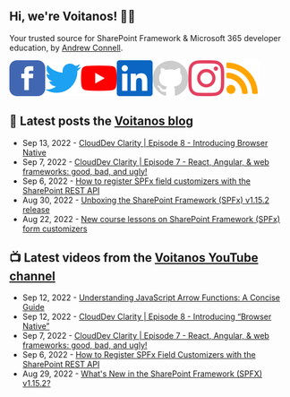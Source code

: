 ## Hi, we're Voitanos! 👋🏼

Your trusted source for SharePoint Framework & Microsoft 365 developer education, by [Andrew Connell](https://www.voitanos.io/pages/about-andrew).

[![](https://raw.githubusercontent.com/Voitanos/.github/main/images/facebook.svg)](https://www.facebook.com/voitanos)[![](https://raw.githubusercontent.com/Voitanos/.github/main/images/twitter.svg)](https://twitter.com/voitanos)[![](https://raw.githubusercontent.com/Voitanos/.github/main/images/youtube.svg)](https://www.youtube.com/channel/UCXeym1FGW2uTlNjYqTCVo0g)[![](https://raw.githubusercontent.com/Voitanos/.github/main/images/linkedin.svg)](https://www.linkedin.com/company/voitanos-llc)[![](https://raw.githubusercontent.com/Voitanos/.github/main/images/github.svg)](https://github.com/voitanos)[![](https://raw.githubusercontent.com/Voitanos/.github/main/images/instagram.svg)](https://www.instagram.com/voitanos_llc)[![](https://raw.githubusercontent.com/Voitanos/.github/main/images/rss.svg)](https://www.voitanos.io/blog)

## 📙 Latest posts the [Voitanos blog](https://www.voitanos.io/blog)
<!-- VOITANOSBLOG-POST-LIST:START -->
- Sep 13, 2022 - [CloudDev Clarity | Episode 8 - Introducing Browser Native](https://www.voitanos.io/blog/clouddev-clarity-episode-008-introducing-browser-native/)
- Sep 7, 2022 - [CloudDev Clarity | Episode 7 - React, Angular, &amp; web frameworks: good, bad, and ugly!](https://www.voitanos.io/blog/clouddev-clarity-episode-007-react-angular-web-frameworks/)
- Sep 6, 2022 - [How to register SPFx field customizers with the SharePoint REST API](https://www.voitanos.io/blog/sharepoint-framework-register-field-customizers-rest-api/)
- Aug 30, 2022 - [Unboxing the SharePoint Framework &lpar;SPFx&rpar; v1.15.2 release](https://www.voitanos.io/blog/sharepoint-framework-v1-15-2-whats-in-latest-update-of-spfx/)
- Aug 22, 2022 - [New course lessons on SharePoint Framework &lpar;SPFx&rpar; form customizers](https://www.voitanos.io/blog/mastering-sharepoint-framework-new-course-lessons-list-form-customizer-extensions/)<!-- VOITANOSBLOG-POST-LIST:END -->

## 📺 Latest videos from the [Voitanos YouTube channel](https://www.youtube.com/voitanosio)
<!-- VOITANOSYOUTUBE-POST-LIST:START -->
- Sep 12, 2022 - [Understanding JavaScript Arrow Functions: A Concise Guide](https://www.youtube.com/watch?v=IJ2K0MaZP0M)
- Sep 12, 2022 - [CloudDev Clarity | Episode 8 - Introducing “Browser Native”](https://www.youtube.com/watch?v=PJOI6GachA4)
- Sep 7, 2022 - [CloudDev Clarity | Episode 7 - React, Angular, &amp; web frameworks: good, bad, and ugly!](https://www.youtube.com/watch?v=sHMwAqFRT-I)
- Sep 6, 2022 - [How to Register SPFx Field Customizers with the SharePoint REST API](https://www.youtube.com/watch?v=jUW7xkPFjbA)
- Aug 29, 2022 - [What&#39;s New in the SharePoint Framework &lpar;SPFX&rpar; v1.15.2?](https://www.youtube.com/watch?v=N2YnIFsqMDc)<!-- VOITANOSYOUTUBE-POST-LIST:END -->
